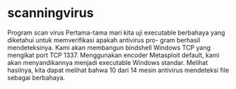 # scanningvirus
Program scan virus
Pertama-tama mari kita uji executable berbahaya yang diketahui untuk memverifikasi apakah antivirus pro-
 gram berhasil mendeteksinya.  Kami akan membangun bindshell Windows TCP yang
 mengikat port TCP 1337. Menggunakan encoder Metasploit default, kami akan menyandikannya
 menjadi executable Windows standar.  Melihat hasilnya, kita dapat melihat bahwa 10
 dari 14 mesin antivirus mendeteksi file sebagai berbahaya.
